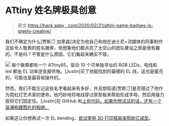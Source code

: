 # ATtiny 姓名牌极具创意

> 原文:[https://hack aday . com/2020/02/21/attini-name-badges-is-greely-creative/](https://hackaday.com/2020/02/21/attiny-name-badges-are-hugely-creative/)

我们不确定为什么[贾斯汀·加里森]决定为他自己和他在迪士尼+流媒体的同事制作这些令人敬畏的姓名徽章，但想象他们都点亮了太空山的团队建设之旅是很有趣的，不是吗？不管是什么原因，它们看起来确实不错。

[![](../Images/0121d1525a88740ebbf616156662d886.png)](https://hackaday.com/wp-content/uploads/2020/02/justin.gif) 每个徽章都有一个 ATtiny85，驱动 10 个可单独寻址的 RGB LEDs，电线和 led 都由 EL 功率逆变器供电。[Justin]买了他能找到的最细的 EL 线，这也是最亮的，可能也是最容易操作的。

然而，我们不能忘记这些名字看起来有多好，并且想知道[贾斯汀]是否错过了他作为霓虹灯艺术家的使命。他巧妙地将电线穿过原型板来帮助形成字母，然后用强力胶将它们固定住。[Justin]在 GitHub 和[上有代码，如果你想试试的话，还有一个装满构建图片的相册。](https://photos.google.com/share/AF1QipMwbiPUj-iD8lVlz3uonYSv7arHWHh7U-dLreCY-Odliemb8d4XTUjFiy-YqR17Zw?key=QW0tdkMxa3pydkpaVHdQSktQbGNGZW5jblpWNzRR)

如果这让你想再试一次 EL bending，[尝试使用 3D 打印框架来帮助它成型](https://hackaday.com/2019/08/12/el-wire-makes-for-a-great-faux-neon-sign/)。